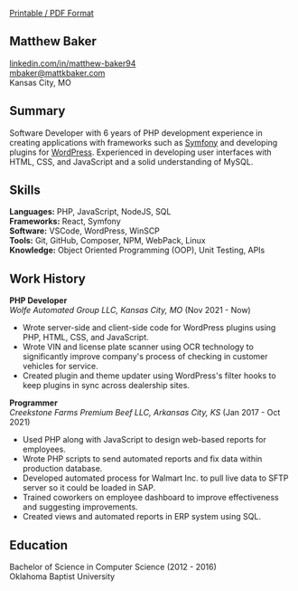 [Printable / PDF Format](/static/resume.pdf)

## Matthew Baker

[linkedin.com/in/matthew-baker94](https://linkedin.com/in/matthew-baker94)  
[mbaker@mattkbaker.com](mailto:mbaker@mattkbaker.com)  
Kansas City, MO

## Summary

Software Developer with 6 years of PHP development experience in creating applications with frameworks such as [Symfony](https://symfony.com) and developing plugins for [WordPress](https://wordpress.org). Experienced in developing user interfaces with HTML, CSS, and JavaScript and a solid understanding of MySQL.

## Skills

__Languages:__  PHP, JavaScript, NodeJS, SQL  
__Frameworks:__ React, Symfony  
__Software:__ VSCode, WordPress, WinSCP  
__Tools:__ Git, GitHub, Composer, NPM, WebPack, Linux  
__Knowledge:__ Object Oriented Programming (OOP), Unit Testing, APIs

## Work History

__PHP Developer__  
*Wolfe Automated Group LLC, Kansas City, MO* (Nov 2021 - Now)  
- Wrote server-side and client-side code for WordPress plugins using PHP, HTML, CSS, and JavaScript.
- Wrote VIN and license plate scanner using OCR technology to significantly improve company's process of checking in customer vehicles for service.
- Created plugin and theme updater using WordPress's filter hooks to keep plugins in sync across dealership sites.

__Programmer__  
*Creekstone Farms Premium Beef LLC, Arkansas City, KS* (Jan 2017 - Oct 2021)  
- Used PHP along with JavaScript to design web-based reports for employees.
- Wrote PHP scripts to send automated reports and fix data within production database.
- Developed automated process for Walmart Inc. to pull live data to SFTP server so it could be loaded in SAP.
- Trained coworkers on employee dashboard to improve effectiveness and suggesting improvements.
- Created views and automated reports in ERP system using SQL.

## Education

Bachelor of Science in Computer Science (2012 - 2016)  
Oklahoma Baptist University
